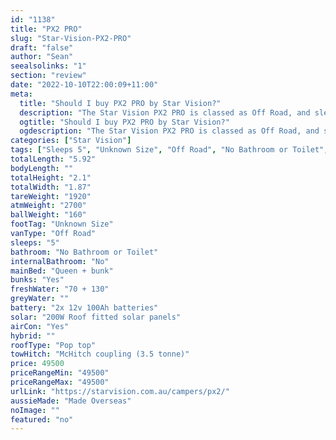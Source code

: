 ```yaml
---
id: "1138"
title: "PX2 PRO"
slug: "Star-Vision-PX2-PRO"
draft: "false"
author: "Sean"
seealsolinks: "1"
section: "review"
date: "2022-10-10T22:00:09+11:00"
meta:
  title: "Should I buy PX2 PRO by Star Vision?"
  description: "The Star Vision PX2 PRO is classed as Off Road, and sleeps 5 people. It is Made Overseas and comes in at Unknown Size. It generally has No Bathroom or Toilet."
  ogtitle: "Should I buy PX2 PRO by Star Vision?"
  ogdescription: "The Star Vision PX2 PRO is classed as Off Road, and sleeps 5 people. It is Made Overseas and comes in at Unknown Size. It generally has No Bathroom or Toilet."
categories: ["Star Vision"]
tags: ["Sleeps 5", "Unknown Size", "Off Road", "No Bathroom or Toilet", "Pop top", "Under 50k", "Made Overseas"]
totalLength: "5.92"
bodyLength: ""
totalHeight: "2.1"
totalWidth: "1.87"
tareWeight: "1920"
atmWeight: "2700"
ballWeight: "160"
footTag: "Unknown Size"
vanType: "Off Road"
sleeps: "5"
bathroom: "No Bathroom or Toilet"
internalBathroom: "No"
mainBed: "Queen + bunk"
bunks: "Yes"
freshWater: "70 + 130"
greyWater: ""
battery: "2x 12v 100Ah batteries"
solar: "200W Roof fitted solar panels"
airCon: "Yes"
hybrid: ""
roofType: "Pop top"
towHitch: "McHitch coupling (3.5 tonne)"
price: 49500
priceRangeMin: "49500"
priceRangeMax: "49500"
urlLink: "https://starvision.com.au/campers/px2/"
aussieMade: "Made Overseas"
noImage: ""
featured: "no"
---
```

